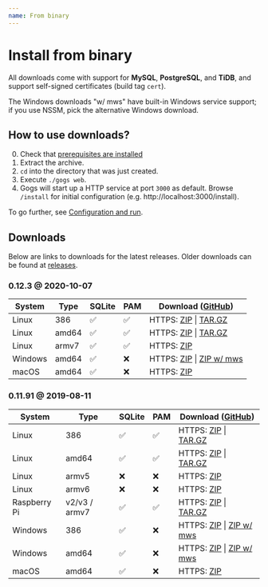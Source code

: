 ```yaml
---
name: From binary
---
```


# Install from binary

All downloads come with support for **MySQL**, **PostgreSQL**, and **TiDB**, and support self-signed certificates (build tag `cert`).

The Windows downloads "w/ mws" have built-in Windows service support; if you use NSSM, pick the alternative Windows download.

## How to use downloads?

0. Check that [prerequisites are installed](/docs/installation)
1. Extract the archive.
2. `cd` into the directory that was just created.
3. Execute `./gogs web`.
4. Gogs will start up a HTTP service at port `3000` as default. Browse `/install` for initial configuration (e.g. http://localhost:3000/install).

To go further, see [Configuration and run](/docs/installation/configuration_and_run.html).

## Downloads

Below are links to downloads for the latest releases. Older downloads can be found at [releases](https://github.com/gogs/gogs/releases).

### 0.12.3 @ 2020-10-07

|System|Type|SQLite|PAM|Download ([GitHub](https://github.com/gogs/gogs/releases/tag/v0.12.3))|
|------|----|------|---|--------|
|Linux|386|✅|✅|HTTPS: [ZIP](https://dl.gogs.io/0.12.3/gogs_0.12.3_linux_386.zip) \| [TAR.GZ](https://dl.gogs.io/0.12.3/gogs_0.12.3_linux_386.tar.gz)|
|Linux|amd64|✅|✅|HTTPS: [ZIP](https://dl.gogs.io/0.12.3/gogs_0.12.3_linux_amd64.zip) \| [TAR.GZ](https://dl.gogs.io/0.12.3/gogs_0.12.3_linux_amd64.tar.gz)|
|Linux|armv7|✅|✅|HTTPS: [ZIP](https://dl.gogs.io/0.12.3/gogs_0.12.3_linux_armv7.zip)|
|Windows|amd64|✅|❌|HTTPS: [ZIP](https://dl.gogs.io/0.12.3/gogs_0.12.3_windows_amd64.zip) \| [ZIP w/ mws](https://dl.gogs.io/0.12.3/gogs_0.12.3_windows_amd64_mws.zip)|
|macOS|amd64|✅|❌|HTTPS: [ZIP](https://dl.gogs.io/0.12.3/gogs_0.12.3_darwin_amd64.zip)|

### 0.11.91 @ 2019-08-11

|System|Type|SQLite|PAM|Download ([GitHub](https://github.com/gogs/gogs/releases/tag/v0.11.91))|
|------|----|------|---|--------|
|Linux|386|✅|✅|HTTPS: [ZIP](https://dl.gogs.io/0.11.91/gogs_0.11.91_linux_386.zip) \| [TAR.GZ](https://dl.gogs.io/0.11.91/gogs_0.11.91_linux_386.tar.gz)|
|Linux|amd64|✅|✅|HTTPS: [ZIP](https://dl.gogs.io/0.11.91/gogs_0.11.91_linux_amd64.zip) \| [TAR.GZ](https://dl.gogs.io/0.11.91/gogs_0.11.91_linux_amd64.tar.gz)|
|Linux|armv5|❌|❌|HTTPS: [ZIP](https://dl.gogs.io/0.11.91/gogs_0.11.91_linux_armv5.zip)|
|Linux|armv6|❌|❌|HTTPS: [ZIP](https://dl.gogs.io/0.11.91/gogs_0.11.91_linux_armv6.zip)|
|Raspberry Pi|v2/v3 / armv7|✅|✅|HTTPS: [ZIP](https://dl.gogs.io/0.11.91/gogs_0.11.91_raspi_armv7.zip) \| [TAR.GZ](https://dl.gogs.io/0.11.91/gogs_0.11.91_raspi_armv7.tar.gz)|
|Windows|386|✅|❌|HTTPS: [ZIP](https://dl.gogs.io/0.11.91/gogs_0.11.91_windows_386.zip) \| [ZIP w/ mws](https://dl.gogs.io/0.11.91/gogs_0.11.91_windows_386_mws.zip)|
|Windows|amd64|✅|❌|HTTPS: [ZIP](https://dl.gogs.io/0.11.91/gogs_0.11.91_windows_amd64.zip) \| [ZIP w/ mws](https://dl.gogs.io/0.11.91/gogs_0.11.91_windows_amd64_mws.zip)|
|macOS|amd64|✅|❌|HTTPS: [ZIP](https://dl.gogs.io/0.11.91/gogs_0.11.91_darwin_amd64.zip)|
